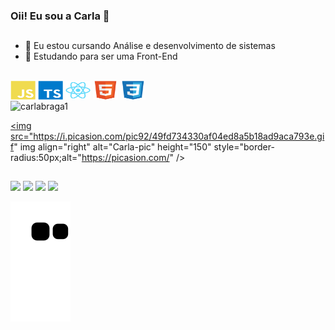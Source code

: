 ### Oii! Eu sou a Carla 👋
##

- 🔭 Eu estou cursando Análise e desenvolvimento de sistemas
- 🌱 Estudando para ser uma Front-End




<div style="display: inline_block"><br>
  <img align="center" alt="Carla-Js" height="30" width="40" src="https://raw.githubusercontent.com/devicons/devicon/master/icons/javascript/javascript-plain.svg">
  <img align="center" alt="Carla-Ts" height="30" width="40" src="https://raw.githubusercontent.com/devicons/devicon/master/icons/typescript/typescript-plain.svg">
  <img align="center" alt="Carla-React" height="30" width="40" src="https://raw.githubusercontent.com/devicons/devicon/master/icons/react/react-original.svg">
  <img align="center" alt="Carla-HTML" height="30" width="40" src="https://raw.githubusercontent.com/devicons/devicon/master/icons/html5/html5-original.svg">
  <img align="center" alt="Carla-CSS" height="30" width="40" src="https://raw.githubusercontent.com/devicons/devicon/master/icons/css3/css3-original.svg">
  <br> <img align="center" src="https://github-readme-stats.vercel.app/api/top-langs?username=carlabraga1&show_icons=true&locale=pt-br&count_private=true&langs_count=10&&theme=dracula" alt="carlabraga1" />
  
  
  <a href="https://picasion.com/"><img src="https://i.picasion.com/pic92/49fd734330af04ed8a5b18ad9aca793e.gif" img align="right" alt="Carla-pic" height="150" style="border-radius:50px;alt="https://picasion.com/" /></a><br /><a href="https://picasion.com/"></a>
  </div>
   
  
  ##
  
  <div> 
  <a href="https://www.instagram.com/_carlinzz/" target="_blank"><img src="https://img.shields.io/badge/-Instagram-%23E4405F?style=for-the-badge&logo=instagram&logoColor=white" target="_blank"></a>
 	<a href="https://www.twitch.tv/carlinz1" target="_blank"><img src="https://img.shields.io/badge/Twitch-9146FF?style=for-the-badge&logo=twitch&logoColor=white" target="_blank"></a>
  <a href = "mailto:carlabraga799@gmail.com"><img src="https://img.shields.io/badge/-Gmail-%23333?style=for-the-badge&logo=gmail&logoColor=white" target="_blank"></a>
  <a href="https://www.linkedin.com/in/carla-braga-vargas" target="_blank"><img src="https://img.shields.io/badge/-LinkedIn-%230077B5?style=for-the-badge&logo=linkedin&logoColor=white" target="_blank"></a> 
 
</div>
     
  ![Snake animation](https://github.com/carlabraga1/carlabraga1/blob/output/github-contribution-grid-snake.svg)




